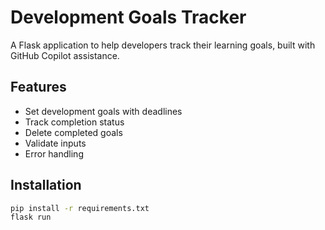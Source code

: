 # Development Goals Tracker

A Flask application to help developers track their learning goals, built with GitHub Copilot assistance.

## Features

- Set development goals with deadlines
- Track completion status
- Delete completed goals
- Validate inputs
- Error handling

## Installation

```bash
pip install -r requirements.txt
flask run
```
